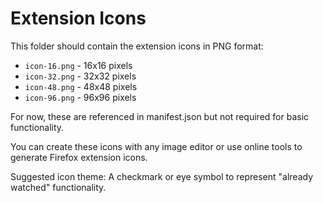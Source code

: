 # Extension Icons

This folder should contain the extension icons in PNG format:

- `icon-16.png` - 16x16 pixels
- `icon-32.png` - 32x32 pixels  
- `icon-48.png` - 48x48 pixels
- `icon-96.png` - 96x96 pixels

For now, these are referenced in manifest.json but not required for basic functionality.

You can create these icons with any image editor or use online tools to generate Firefox extension icons.

Suggested icon theme: A checkmark or eye symbol to represent "already watched" functionality.
